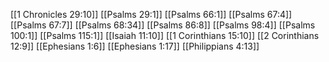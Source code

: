 [[1 Chronicles 29:10]]
[[Psalms 29:1]]
[[Psalms 66:1]]
[[Psalms 67:4]]
[[Psalms 67:7]]
[[Psalms 68:34]]
[[Psalms 86:8]]
[[Psalms 98:4]]
[[Psalms 100:1]]
[[Psalms 115:1]]
[[Isaiah 11:10]]
[[1 Corinthians 15:10]]
[[2 Corinthians 12:9]]
[[Ephesians 1:6]]
[[Ephesians 1:17]]
[[Philippians 4:13]]
